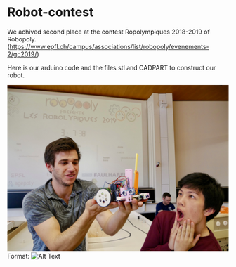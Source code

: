 # Robot-contest

We achived second place at the contest Ropolympiques 2018-2019 of Robopoly.(https://www.epfl.ch/campus/associations/list/robopoly/evenements-2/gc2019/)

Here is our arduino code and the files stl and CADPART to construct our robot.

![GitHub Logo](P1050103.jpeg)
Format: ![Alt Text](url)
